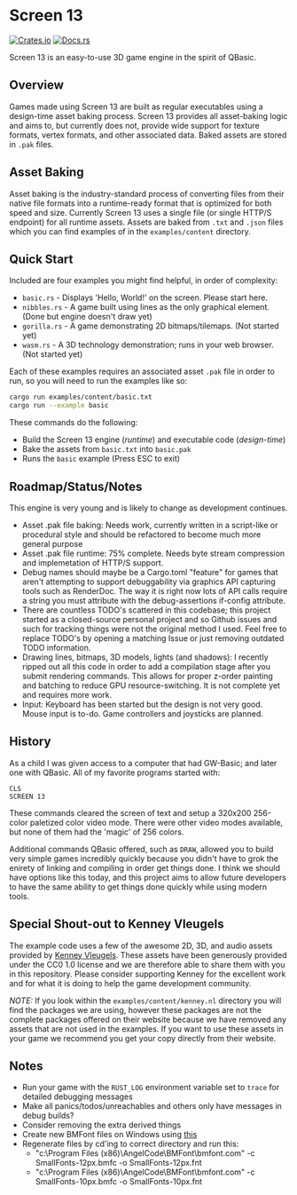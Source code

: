 # Screen 13

[![Crates.io](https://img.shields.io/crates/v/screen-13.svg)](https://crates.io/crates/screen-13)
[![Docs.rs](https://docs.rs/screen-13/badge.svg)](https://docs.rs/screen-13)

Screen 13 is an easy-to-use 3D game engine in the spirit of QBasic.

## Overview

Games made using Screen 13 are built as regular executables using a design-time asset baking process. Screen 13 provides all asset-baking logic and aims to, but currently does not, provide wide support for texture formats, vertex formats, and other associated data. Baked assets are stored in `.pak` files.

## Asset Baking

Asset baking is the industry-standard process of converting files from their native file formats into a runtime-ready format that is optimized for both speed and size. Currently Screen 13 uses a single file (or single HTTP/S endpoint) for all runtime assets. Assets are baked from `.txt` and `.json` files which you can find examples of in the `examples/content` directory.

## Quick Start

Included are four examples you might find helpful, in order of complexity:

- `basic.rs` - Displays 'Hello, World!' on the screen. Please start here.
- `nibbles.rs` - A game built using lines as the only graphical element. (Done but engine doesn't draw yet)
- `gorilla.rs` - A game demonstrating 2D bitmaps/tilemaps. (Not started yet)
- `wasm.rs` - A 3D technology demonstration; runs in your web browser. (Not started yet)

Each of these examples requires an associated asset `.pak` file in order to run, so you will need to run the examples like so:

```bash
cargo run examples/content/basic.txt
cargo run --example basic
```

These commands do the following:

- Build the Screen 13 engine (_runtime_) and executable code (_design-time_)
- Bake the assets from `basic.txt` into `basic.pak`
- Runs the `basic` example (Press ESC to exit)

## Roadmap/Status/Notes

This engine is very young and is likely to change as development continues.

- Asset .pak file baking: Needs work, currently written in a script-like or procedural style and should be refactored to become much more general purpose
- Asset .pak file runtime: 75% complete. Needs byte stream compression and implemetation of HTTP/S support.
- Debug names should maybe be a Cargo.toml "feature" for games that aren't attempting to support debuggability via graphics API capturing tools such as RenderDoc. The way it is right now lots of API calls require a string you must attribute with the debug-assertions if-config attribute.
- There are countless TODO's scattered in this codebase; this project started as a closed-source personal project and so Github issues and such for tracking things were not the original method I used. Feel free to replace TODO's by opening a matching Issue or just removing outdated TODO information.
- Drawing lines, bitmaps, 3D models, lights (and shadows): I recently ripped out all this code in order to add a compilation stage after you submit rendering commands. This allows for proper z-order painting and batching to reduce GPU resource-switching. It is not complete yet and requires more work.
- Input: Keyboard has been started but the design is not very good. Mouse input is to-do. Game controllers and joysticks are planned.

## History

As a child I was given access to a computer that had GW-Basic; and later one with QBasic. All of my favorite programs started with:

```
CLS
SCREEN 13
```

These commands cleared the screen of text and setup a 320x200 256-color paletized color video mode. There were other video modes available, but none of them had the 'magic' of 256 colors.

Additional commands QBasic offered, such as `DRAW`, allowed you to build very simple games incredibly quickly because you didn't have to grok the enirety of linking and compiling in order get things done. I think we should have options like this today, and this project aims to allow future developers to have the same ability to get things done quickly while using modern tools.

## Special Shout-out to Kenney Vleugels

The example code uses a few of the awesome 2D, 3D, and audio assets provided by [Kenney Vleugels](https://www.kenney.nl/). These assets have been generously provided under the CC0 1.0 license and we are therefore able to share them with you in this repository. Please consider supporting Kenney for the excellent work and for what it is doing to help the game development community.

_NOTE:_ If you look within the `examples/content/kenney.nl` directory you will find the packages we are using, however these packages are not the complete packages offered on their website because we have removed any assets that are not used in the examples. If you want to use these assets in your game we recommend you get your copy directly from their website.

## Notes

- Run your game with the `RUST_LOG` environment variable set to `trace` for detailed debugging messages
- Make all panics/todos/unreachables and others only have messages in debug builds?
- Consider removing the extra derived things
- Create new BMFont files on Windows using [this](http://www.angelcode.com/products/bmfont/)
- Regenerate files by cd'ing to correct directory and run this:
  - "c:\Program Files (x86)\AngelCode\BMFont\bmfont.com" -c SmallFonts-12px.bmfc -o SmallFonts-12px.fnt
  - "c:\Program Files (x86)\AngelCode\BMFont\bmfont.com" -c SmallFonts-10px.bmfc -o SmallFonts-10px.fnt
